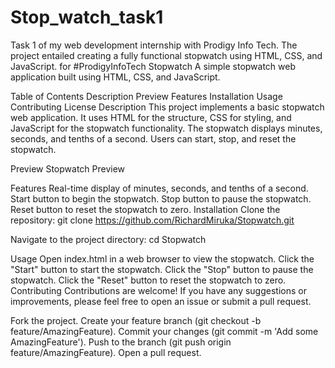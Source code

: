 # Stop_watch_task1
Task 1 of my web development internship with Prodigy Info Tech. The project entailed creating a fully functional stopwatch using HTML, CSS, and JavaScript. for #ProdigyInfoTech
Stopwatch
A simple stopwatch web application built using HTML, CSS, and JavaScript.

Table of Contents
Description
Preview
Features
Installation
Usage
Contributing
License
Description
This project implements a basic stopwatch web application. It uses HTML for the structure, CSS for styling, and JavaScript for the stopwatch functionality. The stopwatch displays minutes, seconds, and tenths of a second. Users can start, stop, and reset the stopwatch.

Preview
Stopwatch Preview

Features
Real-time display of minutes, seconds, and tenths of a second.
Start button to begin the stopwatch.
Stop button to pause the stopwatch.
Reset button to reset the stopwatch to zero.
Installation
Clone the repository:
git clone https://github.com/RichardMiruka/Stopwatch.git

Navigate to the project directory:
cd Stopwatch

Usage
Open index.html in a web browser to view the stopwatch.
Click the "Start" button to start the stopwatch.
Click the "Stop" button to pause the stopwatch.
Click the "Reset" button to reset the stopwatch to zero.
Contributing
Contributions are welcome! If you have any suggestions or improvements, please feel free to open an issue or submit a pull request.

Fork the project.
Create your feature branch (git checkout -b feature/AmazingFeature).
Commit your changes (git commit -m 'Add some AmazingFeature').
Push to the branch (git push origin feature/AmazingFeature).
Open a pull request.
